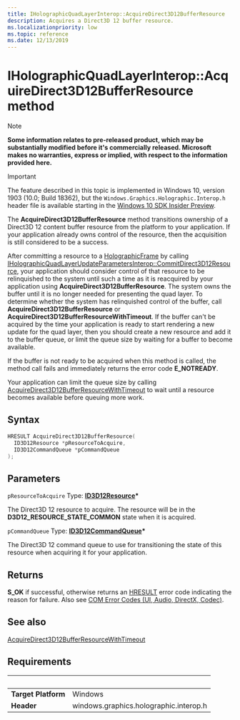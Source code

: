 ```yaml
---
title: IHolographicQuadLayerInterop::AcquireDirect3D12BufferResource
description: Acquires a Direct3D 12 buffer resource.
ms.localizationpriority: low
ms.topic: reference
ms.date: 12/13/2019
---
```


# IHolographicQuadLayerInterop::AcquireDirect3D12BufferResource method

> [!NOTE]
> **Some information relates to pre-released product, which may be substantially modified before it's commercially released. Microsoft makes no warranties, express or implied, with respect to the information provided here.**

> [!IMPORTANT]
> The feature described in this topic is implemented in 
Windows 10, version 1903 (10.0; Build 18362), but the `Windows.Graphics.Holographic.Interop.h` header file is available starting in the [Windows 10 SDK Insider Preview](https://www.microsoft.com/software-download/windowsinsiderpreviewSDK).

The **AcquireDirect3D12BufferResource** method transitions ownership of a Direct3D 12 content buffer resource from the platform to your application. If your application already owns control of the resource, then the acquisition is still considered to be a success.

After committing a resource to a [HolographicFrame](/uwp/api/windows.graphics.holographic.holographicframe) by calling [IHolographicQuadLayerUpdateParametersInterop::CommitDirect3D12Resource](/windows/win32/direct3d12/windows.graphics.holographic.interop/nf-windows-graphics-holographic-interop-iholographicquadlayerupdateparametersinterop-commitdirect3d12resource), your application should consider control of that resource to be relinquished to the system until such a time as it is reacquired by your application using **AcquireDirect3D12BufferResource**. The system owns the buffer until it is no longer needed for presenting the quad layer. To determine whether the system has relinquished control of the buffer, call **AcquireDirect3D12BufferResource** or **AcquireDirect3D12BufferResourceWithTimeout**. If the buffer can't be acquired by the time your application is ready to start rendering a new update for the quad layer, then you should create a new resource and add it to the buffer queue, or limit the queue size by waiting for a buffer to become available.

If the buffer is not ready to be acquired when this method is called, the method call fails and immediately returns the error code **E_NOTREADY**.

Your application can limit the queue size by calling [AcquireDirect3D12BufferResourceWithTimeout](/windows/win32/direct3d12/windows.graphics.holographic.interop/nf-windows-graphics-holographic-interop-iholographicquadlayerinterop-acquiredirect3d12bufferresourcewithtimeout) to wait until a resource becomes available before queuing more work.

## Syntax

```cpp
HRESULT AcquireDirect3D12BufferResource(
  ID3D12Resource *pResourceToAcquire,
  ID3D12CommandQueue *pCommandQueue
);
```

## Parameters

`pResourceToAcquire`
Type: **[ID3D12Resource](/windows/win32/api/d3d12/nn-d3d12-id3d12resource)\***

The Direct3D 12 resource to acquire. The resource will be in the **D3D12_RESOURCE_STATE_COMMON** state when it is acquired.

`pCommandQueue`
Type: **[ID3D12CommandQueue](/windows/win32/api/d3d12/nn-d3d12-id3d12commandqueue)\***

The Direct3D 12 command queue to use for transitioning the state of this resource when acquiring it for your application.

## Returns
**S_OK** if successful, otherwise returns an [HRESULT](/windows/win32/com/structure-of-com-error-codes) error code indicating the reason for failure. Also see [COM Error Codes (UI, Audio, DirectX, Codec)](/windows/win32/com/com-error-codes-10).

## See also
[AcquireDirect3D12BufferResourceWithTimeout](/windows/win32/direct3d12/windows.graphics.holographic.interop/nf-windows-graphics-holographic-interop-iholographicquadlayerinterop-acquiredirect3d12bufferresourcewithtimeout)

## Requirements
| &nbsp; | &nbsp; |
| ---- |:---- |
| **Target Platform** | Windows |
| **Header** | windows.graphics.holographic.interop.h |